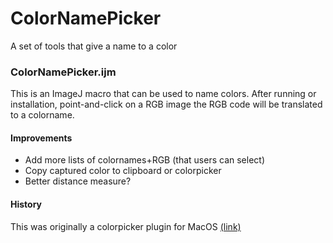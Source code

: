 # ColorNamePicker
A set of tools that give a name to a color

### ColorNamePicker.ijm
This is an ImageJ macro that can be used to name colors. After running or installation, point-and-click on a RGB image the RGB code will be translated to a colorname.

#### Improvements
- Add more lists of colornames+RGB (that users can select)
- Copy captured color to clipboard or colorpicker
- Better distance measure?

#### History
This was originally a colorpicker plugin for MacOS [(link)](https://colornamepicker.soft32.com/)
